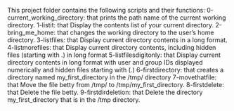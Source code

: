 This project folder contains the following scripts and their functions:
    0-current_working_directory: that prints the path name of the current working directory.
    1-listit: that Display the contents list of your current directory.
    2-bring_me_home: that changes the working directory to the user’s home directory.
    3-listfiles: that Display current directory contents in a long format.
    4-listmorefiles: that Display current directory contents, including hidden files (starting with .) in long format
    5-listfilesdigitonly: that Display current directory contents in long format with user and group IDs displayed numerically and hidden files starting     with (.)
    6-firstdirectory: that  creates a directory named my_first_directory in the /tmp/ directory
    7-movethatfile: that Move the file betty from /tmp/ to /tmp/my_first_directory.
    8-firstdelete: that Delete the file betty.
    9-firstdirdeletion: that Delete the directory my_first_directory that is in the /tmp directory.
